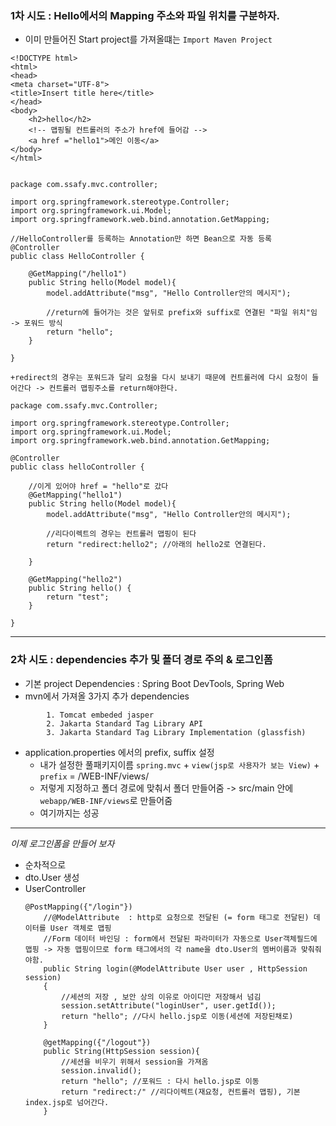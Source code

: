 ### 1차 시도 : Hello에서의 Mapping 주소와 파일 위치를 구분하자.
- 이미 만들어진 Start project를 가져올떄는 `Import Maven Project`
```
<!DOCTYPE html>
<html>
<head>
<meta charset="UTF-8">
<title>Insert title here</title>
</head>
<body>
	<h2>hello</h2>
	<!-- 맵핑될 컨트롤러의 주소가 href에 들어감 -->
	<a href ="hello1">메인 이동</a>
</body>
</html>


package com.ssafy.mvc.controller;

import org.springframework.stereotype.Controller;
import org.springframework.ui.Model;
import org.springframework.web.bind.annotation.GetMapping;

//HelloController를 등록하는 Annotation만 하면 Bean으로 자동 등록
@Controller
public class HelloController {
	
	@GetMapping("/hello1")
	public String hello(Model model){
		model.addAttribute("msg", "Hello Controller안의 메시지");

        //return에 들어가는 것은 앞뒤로 prefix와 suffix로 연결된 "파일 위치"임 -> 포워드 방식
		return "hello";
	}
	
}

+redirect의 경우는 포워드과 달리 요청을 다시 보내기 때문에 컨트롤러에 다시 요청이 들어간다 -> 컨트롤러 맵핑주소를 return해야한다.

package com.ssafy.mvc.Controller;

import org.springframework.stereotype.Controller;
import org.springframework.ui.Model;
import org.springframework.web.bind.annotation.GetMapping;

@Controller
public class helloController {
	
	//이게 있어야 href = "hello"로 갔다
	@GetMapping("hello1")
	public String hello(Model model){
		model.addAttribute("msg", "Hello Controller안의 메시지");
		
        //리다이렉트의 경우는 컨트롤러 맵핑이 된다
		return "redirect:hello2"; //아래의 hello2로 연결된다.
		
	}
	
	@GetMapping("hello2")
	public String hello() {
		return "test";
	}

}

```

------
### 2차 시도 : dependencies 추가 및 폴더 경로 주의 & 로그인폼
- 기본 project Dependencies : Spring Boot DevTools, Spring Web
- mvn에서 가져올 3가지 추가 dependencies
```
        1. Tomcat embeded jasper
		2. Jakarta Standard Tag Library API 
		3. Jakarta Standard Tag Library Implementation (glassfish) 
```
- application.properties 에서의 prefix, suffix 설정
    - 내가 설정한 풀패키지이름 `spring.mvc` + `view(jsp로 사용자가 보는 View)` + `prefix` = /WEB-INF/views/ 
    - 저렇게 지정하고 폴더 경로에 맞춰서 폴더 만들어줌 -> src/main 안에 `webapp/WEB-INF/views`로 만들어줌
    - 여기까지는 성공
---
*이제 로그인폼을 만들어 보자*
- 순차적으로
- dto.User 생성
- UserController
    ```
    @PostMapping({"/login"})
        //@ModelAttribute  : http로 요청으로 전달된 (= form 태그로 전달된) 데이터를 User 객체로 맵핑
        //Form 데이터 바인딩 : form에서 전달된 파라미터가 자동으로 User객체필드에 맵핑 -> 자동 맵핑이므로 form 태그에서의 각 name을 dto.User의 멤버이름과 맞춰줘야함.
        public String login(@ModelAttribute User user , HttpSession session)
        {
            //세션의 저장 , 보안 상의 이유로 아이디만 저장해서 넘김
            session.setAttribute("loginUser", user.getId());
            return "hello"; //다시 hello.jsp로 이동(세션에 저장된채로)
        } 

        @getMapping({"/logout"})
        public String(HttpSession session){
            //세션을 비우기 위해서 session을 가져옴
            session.invalid();
            return "hello"; //포워드 : 다시 hello.jsp로 이동
            return "redirect:/" //리다이렉트(재요청, 컨트롤러 맵핑), 기본 index.jsp로 넘어간다.
        }

    ```

    